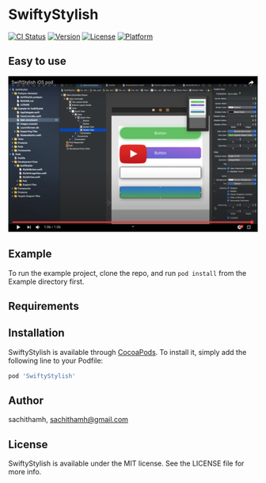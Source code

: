 # SwiftyStylish

[![CI Status](https://img.shields.io/travis/sachithamh/SwiftyStylish.svg?style=flat)](https://travis-ci.org/sachithamh/SwiftyStylish)
[![Version](https://img.shields.io/cocoapods/v/SwiftyStylish.svg?style=flat)](https://cocoapods.org/pods/SwiftyStylish)
[![License](https://img.shields.io/cocoapods/l/SwiftyStylish.svg?style=flat)](https://cocoapods.org/pods/SwiftyStylish)
[![Platform](https://img.shields.io/cocoapods/p/SwiftyStylish.svg?style=flat)](https://cocoapods.org/pods/SwiftyStylish)

## Easy to use

[![IMAGE ALT TEXT HERE](https://raw.githubusercontent.com/native-mobile-app-developers/SwiftyStylish/master/Assets/Screenshot2.png)](https://www.youtube.com/watch?v=rCkZyj95Z8c)

## Example

To run the example project, clone the repo, and run `pod install` from the Example directory first.

## Requirements

## Installation

SwiftyStylish is available through [CocoaPods](https://cocoapods.org). To install
it, simply add the following line to your Podfile:

```ruby
pod 'SwiftyStylish'
```
## Author

sachithamh, sachithamh@gmail.com

## License

SwiftyStylish is available under the MIT license. See the LICENSE file for more info.
